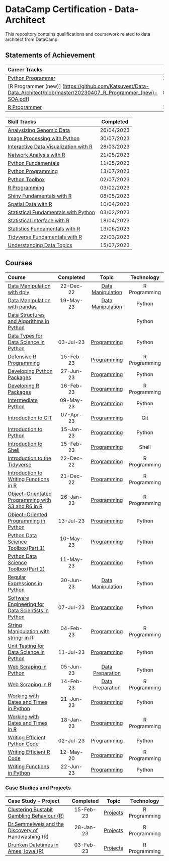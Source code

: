 # DataCamp Certification - Data-Architect
 
This repository contains qualifications and coursework related to data architect from DataCamp.


## Statements of Achievement

|                                                      Career Tracks                                                      | Completed  |
| :---------------------------------------------------------------------------------------------------------------------- | :--------: |
| [Python Programmer](https://github.com/Katsuvest/Data-Data_Architect/blob/master/20230712_Python_Programmer-SOA.pdf)    | 12/07/2023 |
| [R Programmer (new)] (https://github.com/Katsuvest/Data-Data_Architect/blob/master/20230407_R_Programmer_(new)-SOA.pdf) | 07/04/2023 |
| [R Programmer](https://github.com/Katsuvest/Data-Data_Architect/blob/master/20230216_R_Programmer-SOA.pdf)              | 16/02/2023 |


|                                                                        Skill Tracks                                                                         | Completed  |
| :---------------------------------------------------------------------------------------------------------------------------------------------------------- | :--------: |
| [Analysizing Genomic Data](https://github.com/Katsuvest/Data-Data_Architect/blob/master/20230426_Analyzing_Genomic_Data_in_R-SOA.pdf)                       | 26/04/2023 |
| [Image Processing with Python](https://github.com/Katsuvest/Data-Data_Architect/blob/master/20230730_Image_Processing_with_Python-SOA.pdf)                  | 30/07/2023 |
| [Interactive Data Visualization with R](https://github.com/Katsuvest/Data-Data_Architect/blob/master/20230328_Interactive_Data_Visualization_in_R-SOA.pdf)  | 28/03/2023 |
| [Network Analysis with R](https://github.com/Katsuvest/Data-Data_Architect/blob/master/20230421_Network_Analysis_with_R-SOA.pdf)                            | 21/05/2023 |
| [Python Fundamentals](https://github.com/Katsuvest/Data-Data_Architect/blob/master/20230511_Python_Fundamentals-SOA.pdf)                                    | 11/05/2023 |
| [Python Programming](https://github.com/Katsuvest/Data-Data_Architect/blob/master/20230713_Python_Programming-SOA.pdf)                                      | 13/07/2023 |
| [Python Toolbox](https://github.com/Katsuvest/Data-Data_Architect/blob/master/20230702_Python_Toolbox-SOA.pdf)                                              | 02/07/2023 |
| [R Programming](https://github.com/Katsuvest/Data-Data_Architect/blob/master/20230203_R_Programming-SOA.pdf)                                                | 03/02/2023 |
| [Shiny Fundamentals with R](https://github.com/Katsuvest/Data-Data_Architect/blob/master/20230508_Shiny_Fundamentals_with_R-SOA.pdf)                        | 08/05/2023 |
| [Spatial Data with R](https://github.com/Katsuvest/Data-Data_Architect/blob/master/20230410_Spactial_Data_with_R-SOA.pdf)                                   | 10/04/2023 |
| [Statistical Fundamentals with Python](https://github.com/Katsuvest/Data-Data_Architect/blob/master/20230203_Statistics_Fundamentals_with_R-SOA.pdf)        | 03/02/2023 |
| [Statistical Interface with R](https://github.com/Katsuvest/Data-Data_Architect/blob/master/20230418_Statistical_Inference_with_R-SOA.pdf)                  | 18/04/2023 |
| [Statistics Fundamentals with R](https://github.com/Katsuvest/Data-Data_Architect/blob/master/20230613_Statistical_Fundamentals_with_Python-SOA.pdf)        | 13/06/2023 |
| [Tidyverse Fundamentals with R](https://github.com/Katsuvest/Data-Data_Architect/blob/master/20230322_Tidyverse_Fundamentals_with_R-SOA.pdf)                | 22/03/2023 |
| [Understanding Data Topics](https://github.com/Katsuvest/Data-Data_Architect/blob/master/20230715_Understanding_Data_Topics-SOA.pdf)                        | 15/07/2023 |

## Courses

|                                                                                                                  Course                                                                                                                   | Completed |                                       Topic                                       |   Technology   |
| :---------------------------------------------------------------------------------------------------------------------------------------------------------------------------------------------------------------------------------------- | :-------: | :-------------------------------------------------------------------------------: | :------------: |
| [Data Manipulation with dply](https://github.com/Katsuvest/Data-Manipulation/blob/master/Data_Manipulation_with_dply/20221222_Data_Manipulation_with_dplyr-certificate.pdf)                                                               | 22-Dec-22 |  [Data Manipulation](https://github.com/Katsuvest/Data-Manipulation/blob/master/) |  R Programming |
| [Data Manipulation with pandas](https://github.com/Katsuvest/Data-Manipulation/blob/master/Data_Manipulation_with_pandas/20230519_Data_Manipulation_with_pandas_certificate.pdf)                                                          | 19-May-23 |  [Data Manipulation](https://github.com/Katsuvest/Data-Manipulation/blob/master/) |     Python     |
| [Data Structures and Algorithms in Python](https://github.com/Katsuvest/Programming/blob/master/Data_Structures_and_Algorithms_in_Python/)                                                                                                |           |                                                                                   |     Python     |
| [Data Types for Data Science in Python](https://github.com/Katsuvest/Programming/blob/master/Data_Types_for_Data_Science_in_Python/20230703_Data_Types_for_Data_Science_in_Python_certificate.pdf)                                        | 03-Jul-23 |        [Programming](https://github.com/Katsuvest/Programming/blob/master/)       |     Python     |
| [Defensive R Programming](https://github.com/Katsuvest/Programming/blob/master/Defensive_R_Programming/20230215_Defensive_R_Programming-certificate.pdf)                                                                                  | 15-Feb-23 |        [Programming](https://github.com/Katsuvest/Programming/blob/master/)       |  R Programming |
| [Developing Python Packages](https://github.com/Katsuvest/Programming/blob/master/Developing_Python_Packages/20230627_Developing_Python_Packages_certificate.pdf)                                                                         | 27-Jun-23 |        [Programming](https://github.com/Katsuvest/Programming/blob/master/)       |     Python     |
| [Developing R Packages](https://github.com/Katsuvest/Programming/blob/master/Developing_R_Packages/20230216_Developing_R_Packages-certificate.pdf)                                                                                        | 16-Feb-23 |        [Programming](https://github.com/Katsuvest/Programming/blob/master/)       |  R Programming |
| [Intermediate Python](https://github.com/Katsuvest/Programming/blob/master/Intermediate_Python/20230510_Intermediate_Python_certificate.pdf)                                                                                              | 09-May-23 |        [Programming](https://github.com/Katsuvest/Programming/blob/master/)       |     Python     |
| [Introduction to GIT](https://github.com/Katsuvest/Programming/blob/master/Introduction_to_GIT/20230407_Introduction_to_Git-certificate.pdf)                                                                                              | 07-Apr-23 |        [Programming](https://github.com/Katsuvest/Programming/blob/master/)       |       Git      |
| [Introduction to Python](https://github.com/Katsuvest/Programming/blob/master/Introduction_to_Python/20230115_Introduction_to_Python_certificate.pdf)                                                                                     | 15-Jan-23 |        [Programming](https://github.com/Katsuvest/Programming/blob/master/)       |     Python     |
| [Introduction to Shell](https://github.com/Katsuvest/Programming/blob/master/Introduction_to_Shell/20230215_Introduction_to_Shell-certificate.pdf)                                                                                        | 15-Feb-23 |        [Programming](https://github.com/Katsuvest/Programming/blob/master/)       |      Shell     |
| [Introduction to the Tidyverse](https://github.com/Katsuvest/Programming/blob/master/Introduction_to_the_Tidyverse/20221222_Introduction_to_the_Tidyverse-certificate.pdf)                                                                | 22-Dec-22 |        [Programming](https://github.com/Katsuvest/Programming/blob/master/)       |  R Programming |
| [Introduction to Writing Functions in R](https://github.com/Katsuvest/Programming/blob/master/Introduction_to_Writing_Functions_in_R/20221221_Introduction_to_Writing_Functions_in_R-certificate.pdf)                                     | 21-Dec-22 |        [Programming](https://github.com/Katsuvest/Programming/blob/master/)       |  R Programming |
| [Object-Orientated Programming with S3 and R6 in R](https://github.com/Katsuvest/Programming/blob/master/Object-Orientated_Programming_with_S3_and_R6_in_R/20230126_Object-Oriented_Programming_with_S3_and_R6_in_R-certificate.pdf)      | 26-Jan-23 |        [Programming](https://github.com/Katsuvest/Programming/blob/master/)       |  R Programming |
| [Object-Oriented Programming in Python](https://github.com/Katsuvest/Programming/blob/master/Object-Oriented_Programming_in_Python/20230713_Object-Oriented_Programming_in_Python_certificate.pdf)                                        | 13-Jul-23 |        [Programming](https://github.com/Katsuvest/Programming/blob/master/)       |     Python     |
| [Python Data Science Toolbox(Part 1)](https://github.com/Katsuvest/Programming/blob/master/Python_Data_Science_Toolbox(Part_1)/20230511_Python_Data_Science_Toolbox_(Part_1)_certificate.pdf)                                             | 10-May-23 |        [Programming](https://github.com/Katsuvest/Programming/blob/master/)       |     Python     |
| [Python Data Science Toolbox(Part 2)](https://github.com/Katsuvest/Programming/blob/master/Python_Data_Science_Toolbox(Part_2)/20230511_Python_Data_Science_Toolbox_(Part_2)_certificate.pdf)                                             | 11-May-23 |        [Programming](https://github.com/Katsuvest/Programming/blob/master/)       |     Python     |
| [Regular Expressions in Python](https://github.com/Katsuvest/Data-Manipulation/blob/master/Regular_Expressions_in_Python/20230630_Regular_Expressions_in_Python_certificate.pdf)                                                          | 30-Jun-23 |  [Data Manipulation](https://github.com/Katsuvest/Data-Manipulation/blob/master/) |     Python     |
| [Software Engineering for Data Scientists in Python](https://github.com/Katsuvest/Programming/blob/master/Software_Engineering_for_Data_Scientists_in_Python/20230711_Software_Engineering_for_Data_Scientists_in_Python_certificate.pdf) | 07-Jul-23 |        [Programming](https://github.com/Katsuvest/Programming/blob/master/)       |     Python     |
| [String Manipulation with stringr in R](https://github.com/Katsuvest/Programming/blob/master/String_Manipulation_with_stringr_in_R/20230204_String_Manipulation_with_stringr_in_R-certificate.pdf)                                        | 04-Feb-23 |        [Programming](https://github.com/Katsuvest/Programming/blob/master/)       |  R Programming |
| [Unit Testing for Data Science in Python](https://github.com/Katsuvest/Programming/blob/master/Unit_Testing_for_Data_Science_in_Python/20230711_Unit_Testing_for_Data_Science_in_Python-certificate.pdf)                                  | 11-Jul-23 |        [Programming](https://github.com/Katsuvest/Programming/blob/master/)       |     Python     |
| [Web Scraping in Python](https://github.com/Katsuvest/Data-Preparation/blob/master/Web_Scraping_in_Python/20230407_Web_Scraping_in_Python_certificate.pdf)                                                                                | 05-Jun-23 |   [Data Preparation](https://github.com/Katsuvest/Data-Preparation/blob/master/)  |     Python     |
| [Web Scraping in R](https://github.com/Katsuvest/Data-Preparation/blob/master/Web_Scraping_in_R/20230214_Web_Scraping_in_R-certificate.pdf)                                                                                               | 14-Feb-23 |   [Data Preparation](https://github.com/Katsuvest/Data-Preparation/blob/master/)  |  R Programming |
| [Working with Dates and Times in Python](https://github.com/Katsuvest/Programming/blob/master/Working_with_Dates_and_Times_in_Python/20230621_Working_with_Dates_and_Times_in_Python_certificate.pdf)                                     | 21-Jun-23 |        [Programming](https://github.com/Katsuvest/Programming/blob/master/)       |     Python     |
| [Working with Dates and Times in R](https://github.com/Katsuvest/Programming/blob/master/Working_with_Dates_and_Times_in_R/20230118_Working_with_Dates_and_Times_in_R-certificate.pdf)                                                    | 18-Jan-23 |        [Programming](https://github.com/Katsuvest/Programming/blob/master/)       |  R Programming |
| [Writing Efficient Python Code](https://github.com/Katsuvest/Programming/blob/master/Writing_Efficient_Python_Code/20230702_Writing_Efficient_Python_Code_certificate.pdf)                                                                | 02-Jul-23 |        [Programming](https://github.com/Katsuvest/Programming/blob/master/)       |     Python     |
| [Writing Efficient R Code](https://github.com/Katsuvest/Programming/blob/master/Writing_Efficient_R_Code/20200512_Writing_Efficent_Code_in_R-certificate.pdf)                                                                             | 12-May-20 |        [Programming](https://github.com/Katsuvest/Programming/blob/master/)       |  R Programming |
| [Writing Functions in Python](https://github.com/Katsuvest/Programming/blob/master/Writing_Functions_in_Python/20230622_Writing_Functions_in_Python_certificate.pdf)                                                                      | 22-Jun-23 |        [Programming](https://github.com/Katsuvest/Programming/blob/master/)       |     Python     |


### Case Studies and Projects

|                                                                                              Case Study - Project                                                                                              | Completed |                              Topic                              |   Technology   |
| :------------------------------------------------------------------------------------------------------------------------------------------------------------------------------------------------------------- | :-------: | :-------------------------------------------------------------: | :------------: |
| [Clustering Bustabit Gambling Behaviour (R)](https://github.com/Katsuvest/Projects/blob/master/Clustering_Bustabit_Gambling_Behaviour_(R)/20230219_Modeling_with_Data_in_the_Tidyverse-certificate.pdf)        | 15-Feb-23 |  [Projects](https://github.com/Katsuvest/Projects/blob/master/) |  R Programming |
| [Dr.Semmelweis and the Discovery of Handwashing (R)](https://github.com/Katsuvest/Projects/blob/master/Dr.Semmelweis_and_the_Discovery_of_Handwashing_(R)/20230126_Unsupervised_Learning_in_R-certificate.pdf) | 28-Jan-23 |  [Projects](https://github.com/Katsuvest/Projects/blob/master/) |  R Programming |
| [Drunken Datetimes in Ames, Iowa (R)](https://github.com/Katsuvest/Projects/blob/master/Drunken_Datetimes_in_Ames,_Iowa_(R)/20230204_String_Manipulation_with_stringr_in_R-certificate.pdf)                    | 03-Feb-23 |  [Projects](https://github.com/Katsuvest/Projects/blob/master/) |  R Programming |

